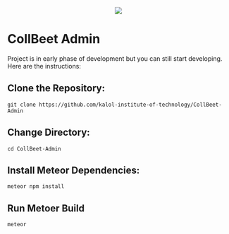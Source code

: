 <p  align="center">

<img  src="https://user-images.githubusercontent.com/41849970/70860193-86eae680-1f44-11ea-812f-c1a6a6f216a5.png">

</p>

# CollBeet Admin

Project is in early phase of development but you can still start developing. Here are the instructions:

## Clone the Repository:

  `git clone https://github.com/kalol-institute-of-technology/CollBeet-Admin`
  
## Change Directory:

  `cd CollBeet-Admin`
  
## Install Meteor Dependencies:

  `meteor npm install`
  
## Run Metoer Build

  `meteor`
